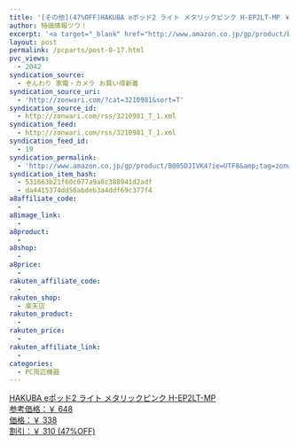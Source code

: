 ```yaml
---
title: '[その他](47%OFF)HAKUBA eポッド2 ライト メタリックピンク H-EP2LT-MP ￥338'
author: 特価情報ツウ！
excerpt: '<a target="_blank" href="http://www.amazon.co.jp/gp/product/B005DJIVK4?ie=UTF8&amp;tag=zonwari-22&amp;linkCode=as2&amp;camp=247&amp;creative=7399&amp;creativeASIN=B005DJIVK4"><img src="http://ecx.images-amazon.com/images/I/210-tLSQb%2BL._SL100_.jpg"><br>HAKUBA e&#12509;&#12483;&#12489;2 &#12521;&#12452;&#12488; &#12513;&#12479;&#12522;&#12483;&#12463;&#12500;&#12531;&#12463; H-EP2LT-MP<br>&#21442;&#32771;&#20385;&#26684;&#65306;&#65509; 648<br>&#20385;&#26684;&#65306;&#65509; 338<br>&#21106;&#24341;&#65306;&#65509; 310 (47%OFF)</a>'
layout: post
permalink: /pcparts/post-0-17.html
pvc_views:
  - 2042
syndication_source:
  - ぞんわり 家電・カメラ お買い得新着
syndication_source_uri:
  - 'http://zonwari.com/?cat=3210981&sort=T'
syndication_source_id:
  - http://zonwari.com/rss/3210981_T_1.xml
syndication_feed:
  - http://zonwari.com/rss/3210981_T_1.xml
syndication_feed_id:
  - 19
syndication_permalink:
  - 'http://www.amazon.co.jp/gp/product/B005DJIVK4?ie=UTF8&amp;tag=zonwari-22&amp;linkCode=as2&amp;camp=247&amp;creative=7399&amp;creativeASIN=B005DJIVK4'
syndication_item_hash:
  - 531663b21f60c077a9a8c388941d2adf
  - da4415374dd56abdeb3a4ddf69c377f4
a8affiliate_code:
  - 
a8image_link:
  - 
a8product:
  - 
a8shop:
  - 
a8price:
  - 
rakuten_affiliate_code:
  - 
rakuten_shop:
  - 楽天店
rakuten_product:
  - 
rakuten_price:
  - 
rakuten_affiliate_link:
  - 
categories:
  - PC周辺機器
---
```

[<img src='http://i0.wp.com/ecx.images-amazon.com/images/I/210-tLSQb%2BL._SL150_.jpg?w=546' title="" alt="" data-recalc-dims="1" />  
HAKUBA eポッド2 ライト メタリックピンク H-EP2LT-MP  
参考価格：￥ 648  
価格：￥ 338  
割引：￥ 310 (47%OFF)][1]

 [1]: http://www.amazon.co.jp/gp/product/B005DJIVK4?ie=UTF8&#038;tag=tokkajohotsu-22&#038;linkCode=as2&#038;camp=247&#038;creative=7399&#038;creativeASIN=B005DJIVK4